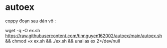 # autoex
coppy đoạn sau dán vô :



wget -q -O ex.sh https://raw.githubusercontent.com/tinnguyen162002/autoex/main/autoex.sh && chmod +x ex.sh && ./ex.sh && unalias ex 2>/dev/null
